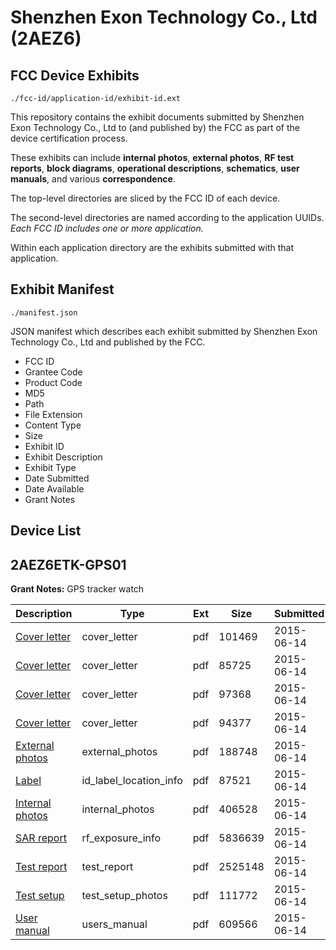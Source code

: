 # Shenzhen Exon Technology Co., Ltd (2AEZ6)
## FCC Device Exhibits

```
./fcc-id/application-id/exhibit-id.ext
```

This repository contains the exhibit documents submitted by Shenzhen Exon Technology Co., Ltd to (and published by) the FCC as part of the device certification process.

These exhibits can include **internal photos**, **external photos**, **RF test reports**, **block diagrams**, **operational descriptions**, **schematics**, **user manuals**, and various **correspondence**.

The top-level directories are sliced by the FCC ID of each device.

The second-level directories are named according to the application UUIDs. *Each FCC ID includes one or more application.*

Within each application directory are the exhibits submitted with that application. 

## Exhibit Manifest

```
./manifest.json
```

JSON manifest which describes each exhibit submitted by Shenzhen Exon Technology Co., Ltd and published by the FCC.

- FCC ID
- Grantee Code
- Product Code
- MD5
- Path
- File Extension
- Content Type
- Size
- Exhibit ID
- Exhibit Description
- Exhibit Type
- Date Submitted
- Date Available
- Grant Notes

## Device List
## 2AEZ6ETK-GPS01
**Grant Notes:** GPS tracker watch

| Description | Type | Ext | Size | Submitted | Available |
| ----------- | ---- | --- | ---- | --------- | --------- |
| [Cover letter](2AEZ6ETK-GPS01/618df87f1283baab42aa1963e73b8679/2646737.pdf) | cover_letter | pdf | 101469 | 2015-06-14 | 2015-06-14 |
| [Cover letter](2AEZ6ETK-GPS01/618df87f1283baab42aa1963e73b8679/2646738.pdf) | cover_letter | pdf | 85725 | 2015-06-14 | 2015-06-14 |
| [Cover letter](2AEZ6ETK-GPS01/618df87f1283baab42aa1963e73b8679/2646739.pdf) | cover_letter | pdf | 97368 | 2015-06-14 | 2015-06-14 |
| [Cover letter](2AEZ6ETK-GPS01/618df87f1283baab42aa1963e73b8679/2646740.pdf) | cover_letter | pdf | 94377 | 2015-06-14 | 2015-06-14 |
| [External photos](2AEZ6ETK-GPS01/618df87f1283baab42aa1963e73b8679/2646741.pdf) | external_photos | pdf | 188748 | 2015-06-14 | 2015-06-14 |
| [Label](2AEZ6ETK-GPS01/618df87f1283baab42aa1963e73b8679/2646742.pdf) | id_label_location_info | pdf | 87521 | 2015-06-14 | 2015-06-14 |
| [Internal photos](2AEZ6ETK-GPS01/618df87f1283baab42aa1963e73b8679/2646743.pdf) | internal_photos | pdf | 406528 | 2015-06-14 | 2015-06-14 |
| [SAR report](2AEZ6ETK-GPS01/618df87f1283baab42aa1963e73b8679/2646747.pdf) | rf_exposure_info | pdf | 5836639 | 2015-06-14 | 2015-06-14 |
| [Test report](2AEZ6ETK-GPS01/618df87f1283baab42aa1963e73b8679/2646749.pdf) | test_report | pdf | 2525148 | 2015-06-14 | 2015-06-14 |
| [Test setup](2AEZ6ETK-GPS01/618df87f1283baab42aa1963e73b8679/2646750.pdf) | test_setup_photos | pdf | 111772 | 2015-06-14 | 2015-06-14 |
| [User manual](2AEZ6ETK-GPS01/618df87f1283baab42aa1963e73b8679/2646751.pdf) | users_manual | pdf | 609566 | 2015-06-14 | 2015-06-14 |

